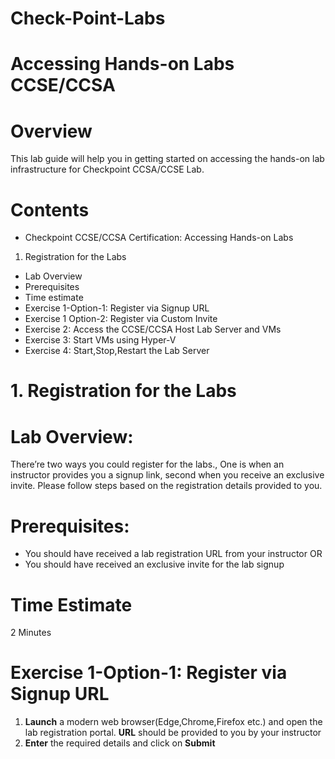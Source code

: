 # Check-Point-Labs

# Accessing Hands-on Labs CCSE/CCSA

# Overview
This lab guide will help you in getting started on accessing the hands-on lab infrastructure for
Checkpoint CCSA/CCSE Lab. 

# Contents 
* Checkpoint CCSE/CCSA Certification: Accessing Hands-on Labs
1. Registration for the Labs
* Lab Overview
* Prerequisites
* Time estimate
* Exercise 1-Option-1: Register via Signup URL 
* Exercise 1 Option-2: Register via Custom Invite 
* Exercise 2: Access the CCSE/CCSA Host Lab Server and VMs
* Exercise 3: Start VMs using Hyper-V 
* Exercise 4: Start,Stop,Restart the Lab Server

# 1. Registration for the Labs 
# Lab Overview:
There’re two ways you could register for the labs., One is when an instructor provides you a signup
link, second when you receive an exclusive invite. Please follow steps based on the registration details
provided to you.

# Prerequisites:
* You should have received a lab registration URL from your instructor OR
* You should have received an exclusive invite for the lab signup

# Time Estimate
 2 Minutes
 
 # Exercise 1-Option-1: Register via Signup URL 
 1. **Launch** a modern web browser(Edge,Chrome,Firefox etc.) and open the lab registration
portal. **URL** should be provided to you by your instructor 
2. **Enter** the required details and click on **Submit**
